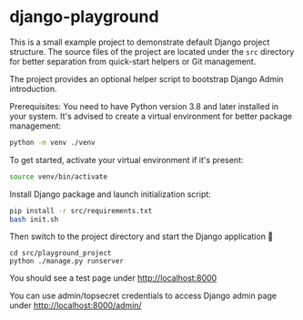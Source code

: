 # django-playground

This is a small example project to demonstrate default Django project structure. The source files of the project are located under the `src` directory for better separation from quick-start helpers or Git management.

The project provides an optional helper script to bootstrap Django Admin introduction.

Prerequisites:
You need to have Python version 3.8 and later installed in your system. It's advised to create a virtual environment for better package management:
```bash
python -m venv ./venv
```

To get started, activate your virtual environment if it's present:
```bash
source venv/bin/activate
```

Install Django package and launch initialization script:
```bash
pip install -r src/requirements.txt
bash init.sh
```

Then switch to the project directory and start the Django application :tada:
```
cd src/playground_project
python ./manage.py runserver
```

You should see a test page under [http://localhost:8000](http://localhost:8000)

You can use admin/topsecret credentials to access Django admin page under [http://localhost:8000/admin/](http://localhost:8000/admin/)
